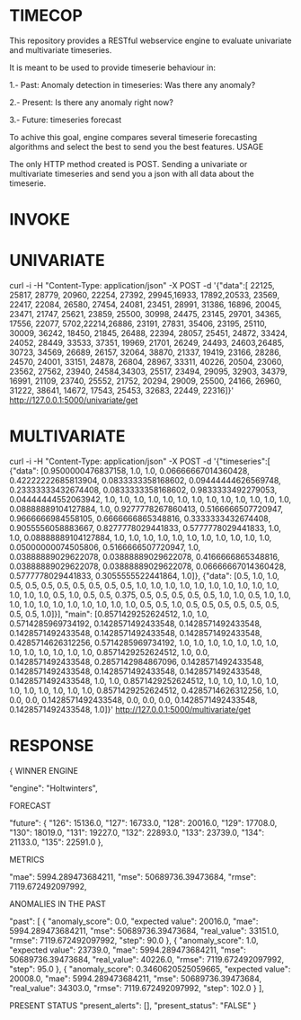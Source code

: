 TIMECOP
=======

This repository provides a RESTful webservice engine to evaluate univariate and multivariate timeseries.

It is meant to be used to provide timeserie behaviour in:

1.- Past: Anomaly detection in timeseries: Was there any anomaly?

2.- Present: Is there any anomaly right now?

3.- Future: timeseries forecast

To achive this goal, engine compares several timeserie forecasting algorithms and select the best to send you the best features.
USAGE

The only HTTP method created is POST. Sending a univariate or multivariate timeseries and send you a json with all data about the timeserie.

INVOKE
======

UNIVARIATE
==========

curl -i -H "Content-Type: application/json" -X POST -d '{"data":[ 22125, 25817, 28779, 20960, 22254, 27392, 29945,16933, 17892,20533, 23569, 22417, 22084, 26580, 27454, 24081, 23451, 28991, 31386, 16896, 20045, 23471, 21747, 25621, 23859, 25500, 30998, 24475, 23145, 29701, 34365, 17556, 22077, 5702,22214,26886, 23191, 27831, 35406, 23195, 25110, 30009, 36242, 18450, 21845, 26488, 22394, 28057, 25451, 24872, 33424, 24052, 28449, 33533, 37351, 19969, 21701, 26249, 24493, 24603,26485, 30723, 34569, 26689, 26157, 32064, 38870, 21337, 19419, 23166, 28286, 24570, 24001, 33151, 24878, 26804, 28967, 33311, 40226, 20504, 23060, 23562, 27562, 23940, 24584,34303, 25517, 23494, 29095, 32903, 34379, 16991, 21109, 23740, 25552, 21752, 20294, 29009, 25500, 24166, 26960, 31222, 38641, 14672, 17543, 25453, 32683, 22449, 22316]}' http://127.0.0.1:5000/univariate/get

MULTIVARIATE
============

curl -i -H "Content-Type: application/json" -X POST -d '{"timeseries":[ {"data": [0.9500000476837158, 1.0, 1.0, 0.06666667014360428, 0.42222222685813904, 0.0833333358168602, 0.09444444626569748, 0.23333333432674408, 0.0833333358168602, 0.9833333492279053, 0.04444444552063942, 1.0, 1.0, 1.0, 1.0, 1.0, 1.0, 1.0, 1.0, 1.0, 1.0, 1.0, 1.0, 1.0, 0.08888889104127884, 1.0, 0.9277778267860413, 0.5166666507720947, 0.9666666984558105, 0.6666666865348816, 0.3333333432674408, 0.9055556058883667, 0.8277778029441833, 0.5777778029441833, 1.0, 1.0, 0.08888889104127884, 1.0, 1.0, 1.0, 1.0, 1.0, 1.0, 1.0, 1.0, 1.0, 1.0, 1.0, 0.05000000074505806, 0.5166666507720947, 1.0, 0.03888889029622078, 0.03888889029622078, 0.4166666865348816, 0.03888889029622078, 0.03888889029622078, 0.06666667014360428, 0.5777778029441833, 0.3055555522441864, 1.0]}, {"data": [0.5, 1.0, 1.0, 0.5, 0.5, 0.5, 0.5, 0.5, 0.5, 0.5, 0.5, 1.0, 1.0, 1.0, 1.0, 1.0, 1.0, 1.0, 1.0, 1.0, 1.0, 1.0, 1.0, 1.0, 0.5, 1.0, 0.5, 0.5, 0.375, 0.5, 0.5, 0.5, 0.5, 0.5, 1.0, 1.0, 0.5, 1.0, 1.0, 1.0, 1.0, 1.0, 1.0, 1.0, 1.0, 1.0, 1.0, 1.0, 0.5, 0.5, 1.0, 0.5, 0.5, 0.5, 0.5, 0.5, 0.5, 0.5, 0.5, 1.0]}], "main": [0.8571429252624512, 1.0, 1.0, 0.5714285969734192, 0.1428571492433548, 0.1428571492433548, 0.1428571492433548, 0.1428571492433548, 0.1428571492433548, 0.4285714626312256, 0.5714285969734192, 1.0, 1.0, 1.0, 1.0, 1.0, 1.0, 1.0, 1.0, 1.0, 1.0, 1.0, 1.0, 1.0, 0.8571429252624512, 1.0, 0.0, 0.1428571492433548, 0.2857142984867096, 0.1428571492433548, 0.1428571492433548, 0.1428571492433548, 0.1428571492433548, 0.1428571492433548, 1.0, 1.0, 0.8571429252624512, 1.0, 1.0, 1.0, 1.0, 1.0, 1.0, 1.0, 1.0, 1.0, 1.0, 1.0, 0.8571429252624512, 0.4285714626312256, 1.0, 0.0, 0.0, 0.1428571492433548, 0.0, 0.0, 0.0, 0.1428571492433548, 0.1428571492433548, 1.0]}' http://127.0.0.1:5000/multivariate/get


RESPONSE
========

{ WINNER ENGINE

"engine": "Holtwinters",

FORECAST

"future": {
"126": 15136.0, "127": 16733.0, "128": 20016.0, "129": 17708.0, "130": 18019.0, "131": 19227.0, "132": 22893.0, "133": 23739.0, "134": 21133.0, "135": 22591.0 },

METRICS

"mae": 5994.289473684211, "mse": 50689736.39473684, "rmse": 7119.672492097992,

ANOMALIES IN THE PAST

"past": [ { "anomaly_score": 0.0, "expected value": 20016.0, "mae": 5994.289473684211, "mse": 50689736.39473684, "real_value": 33151.0, "rmse": 7119.672492097992, "step": 90.0 }, { "anomaly_score": 1.0, "expected value": 23739.0, "mae": 5994.289473684211, "mse": 50689736.39473684, "real_value": 40226.0, "rmse": 7119.672492097992, "step": 95.0 }, { "anomaly_score": 0.3460620525059665, "expected value": 20008.0, "mae": 5994.289473684211, "mse": 50689736.39473684, "real_value": 34303.0, "rmse": 7119.672492097992, "step": 102.0 } ],

PRESENT STATUS "present_alerts": [], "present_status": "FALSE" }
